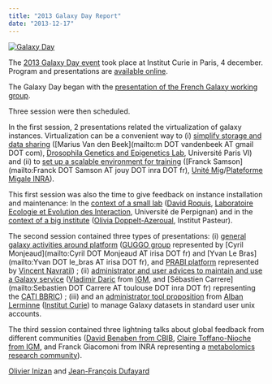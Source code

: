 ```yaml
---
title: "2013 Galaxy Day Report"
date: "2013-12-17"
---
```

<div class='right'><a href='http://wiki.sb-roscoff.fr/ifb/index.php/Accueil'><img src="/images/logos/GalaxyIFB.png" alt="Galaxy Day" /></a></div>

The [2013 Galaxy Day event](http://wiki.sb-roscoff.fr/ifb/index.php/Accueil) took place at Institut Curie in Paris, 4 december.  Program and presentations are [available online](http://wiki.sb-roscoff.fr/ifb/index.php/Accueil).

The Galaxy Day began with the [presentation of the French Galaxy working group](https://depot.galaxyproject.org/hub/attachments/documents/presentations/2013GalaxyDayIFBGalaxyWorkingGroup.pdf).

Three session were then scheduled.

In the first session, 2 presentations related the virtualization of galaxy instances.
Virtualization can be a convenient way to (i) [simplify storage and data sharing](https://depot.galaxyproject.org/hub/attachments/documents/presentations/2013GalaxyDayFlexibleVirtualization.pdf) ([Marius Van den Beek](mailto:m DOT vandenbeek AT gmail DOT com), [Drosophila Genetics and Epigenetics Lab](http://drosophile.org/GEDlab/?page_id=760), Université Paris VI) and (ii) to [set up a scalable environment for training](https://depot.galaxyproject.org/hub/attachments/documents/presentations/2013GalaxyDayVirtualMachineCloudTraining.pdf) ([Franck Samson](mailto:Franck DOT Samson AT jouy DOT inra DOT fr), [Unité Mig](http://mig.jouy.inra.fr/)/[Plateforme Migale INRA](http://migale.jouy.inra.fr/)).

This first session was also the time to give feedback on instance installation and maintenance:
In the [context of a small lab](https://depot.galaxyproject.org/hub/attachments/documents/presentations/2013GalaxyDayForTheRestOfUs.pdf) ([David Roquis](http://2ei.univ-perp.fr/?page_id=388), [Laboratoire Ecologie et Evolution des Interaction](http://2ei.univ-perp.fr/), Université de Perpignan) and in the [context of a big institute](https://depot.galaxyproject.org/hub/attachments/documents/presentations/2013GalaxyDayGalaxyPasteur.pdf) ([Olivia Doppelt-Azeroual](https://www.researchgate.net/profile/Olivia_Doppelt-Azeroual/), Institut Pasteur).

The second session contained three types of presentations: (i) [general galaxy activities around platform](https://depot.galaxyproject.org/hub/attachments/documents/presentations/2013GDayGUGGO.pdf) ([GUGGO group](https://www.e-biogenouest.org/groups/guggo) represented by [Cyril Monjeaud](mailto:Cyril DOT Monjeaud AT irisa DOT fr) and [Yvan Le Bras](mailto:Yvan DOT le_bras AT irisa DOT fr), and [PRABI platform](https://depot.galaxyproject.org/hub/attachments/documents/presentations/2013GDayPRABI.pdf) represented by [Vincent Navratil](http://vinavratil.free.fr/)) ; (ii) [administrator and user advices to maintain and use a Galaxy service](https://depot.galaxyproject.org/hub/attachments/documents/presentations/2013GalaxyDayCATI_BBRIC.pdf) ([Vladimir Daric](http://www.igmors.u-psud.fr/spip.php?article773&lang=fr) from [IGM](http://www.igmors.u-psud.fr/?lang=fr), and [Sébastien Carrere](mailto:Sebastien DOT Carrere AT toulouse DOT inra DOT fr) representing the [CATI BBRIC](http://cati-bbric.toulouse.inra.fr/)) ; (iii) and an [administrator tool proposition](https://depot.galaxyproject.org/hub/attachments/documents/presentations/2013GalaxyDayIntegration.pdf) from [Alban Lerminne](http://u900.curie.fr/en/profile/alban-lermine-00587) ([Institut Curie](http://curie.fr/)) to manage Galaxy datasets in standard user unix accounts.

The third session contained three lightning talks about global feedback from different communities ([David Benaben from CBIB](https://depot.galaxyproject.org/hub/attachments/documents/presentations/2013GalaxyDayCBIB.pdf), [Claire Toffano-Nioche from IGM](https://depot.galaxyproject.org/hub/attachments/documents/presentations/2013GalaxyDayWorkflow.pdf), and Franck Giacomoni from INRA representing a [metabolomics research community](https://depot.galaxyproject.org/hub/attachments/documents/presentations/2013GalaxyDayMetabolic.pdf)).

[Olivier Inizan](https://urgi.versailles.inra.fr/About-us/Team/Genome-analysis/Olivier-Inizan) and [Jean-François Dufayard](https://sites.google.com/site/jeanfrancoisdufayard/)
